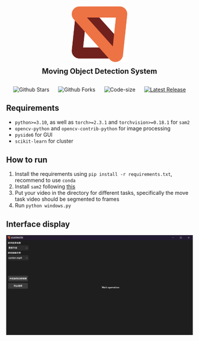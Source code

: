 <h1 align="center">
  <br>
  <img src="./asset/logo.png" alt="MODS" width="150">
  <br>
  <sub><sup><b>Moving Object Detection System</b></sup></sub>
</h1>


<p align="center">
    <a href="https://github.com/Snape-max/MODS" target="_blank" style="margin-right: 20px; font-style: normal; text-decoration: none;">
        <img src="https://img.shields.io/github/stars/Snape-max/MODS" alt="Github Stars" />
    </a>
    <a href="https://github.com/Snape-max/MODS" target="_blank" style="margin-right: 20px; font-style: normal; text-decoration: none;">
        <img src="https://img.shields.io/github/forks/Snape-max/MODS" alt="Github Forks" />
    </a>
    <a href="https://github.com/Snape-max/MODS" target="_blank" style="margin-right: 20px; font-style: normal; text-decoration: none;">
        <img src="https://img.shields.io/github/languages/code-size/Snape-max/MODS" alt="Code-size" />
    </a>
    <a href="https://github.com/Snape-max/MODS">
        <img src="https://img.shields.io/github/v/release/Snape-max/MODS"
            alt="Latest Release">
    </a>
</p>

## Requirements

- `python>=3.10`, as well as `torch>=2.3.1` and `torchvision>=0.18.1` for `sam2`
- `opencv-python` and `opencv-contrib-python` for image processing
- `pyside6` for GUI
- `scikit-learn` for cluster

## How to run

1. Install the requirements using `pip install -r requirements.txt`, recommend to use `conda`
2. Install `sam2` following [this](https://github.com/facebookresearch/segment-anything)
3. Put your video in the directory for different tasks, specifically the move task video should be segmented to frames
4. Run `python windows.py`

## Interface display

<img src="./asset/gui.png" width="800" alt="GUI">
